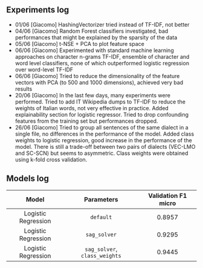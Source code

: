 ## Experiments log
- 01/06 [Giacomo] HashingVectorizer tried instead of TF-IDF, not better
- 04/06 [Giacomo] Random Forest classifiers investigated, bad performances that might be explained by the sparsity of the data
- 05/06 [Giacomo] t-NSE + PCA to plot feature space
- 06/06 [Giacomo] Experimented with standard machine learning approaches on character n-grams TF-IDF, ensemble of character and word level classifiers, none of which outperformed logistic regression over word-level TF-IDF
- 06/06 [Giacomo] Tried to reduce the dimensionality of the feature vectors with PCA (to 500 and 1000 dimensions), achieved very bad results
- 20/06 [Giacomo] In the last few days, many experiments were performed. Tried to add IT Wikipedia dumps to TF-IDF to reduce the weights of Italian words, not very effective in practice. Added explainability section for logistic regressor. Tried to drop confounding features from the training set but performances dropped. 
- 26/06 [Giacomo] Tried to group all sentences of the same dialect in a single file, no differences in the performance of the model. Added class weights to logistic regression, good increase in the performance of the model. There is still a trade-off between two pairs of dialects (VEC-LMO and SC-SCN) but seems to asymmetric. Class weights were obtained using k-fold cross validation. 


## Models log
| Model                 | Parameters                       | Validation F1 micro |
|:---------------------:|:--------------------------------:|:-------------------:|
| Logistic Regression   | `default`                        |0.8957               |
| Logistic Regression   | `sag_solver`                     |0.9295               |
| Logistic Regression   | `sag_solver`, `class_weights`    |0.9445               |